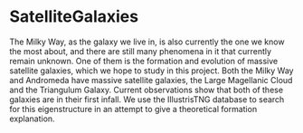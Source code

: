 # SatelliteGalaxies
The Milky Way, as the galaxy we live in, is also currently the one we know the most about, and there are still many phenomena in it that currently remain unknown. One of them is the formation and evolution of massive satellite galaxies, which we hope to study in this project. Both the Milky Way and Andromeda have massive satellite galaxies, the Large Magellanic Cloud and the Triangulum Galaxy. Current observations show that both of these galaxies are in their first infall. We use the IllustrisTNG database to search for this eigenstructure in an attempt to give a theoretical formation explanation.
